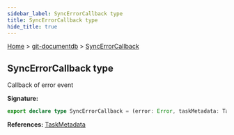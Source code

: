 ```yaml
---
sidebar_label: SyncErrorCallback type
title: SyncErrorCallback type
hide_title: true
---
```


[Home](./index.md) &gt; [git-documentdb](./git-documentdb.md) &gt; [SyncErrorCallback](./git-documentdb.syncerrorcallback.md)

## SyncErrorCallback type

Callback of error event

<b>Signature:</b>

```typescript
export declare type SyncErrorCallback = (error: Error, taskMetadata: TaskMetadata) => void;
```
<b>References:</b> [TaskMetadata](./git-documentdb.taskmetadata.md)

